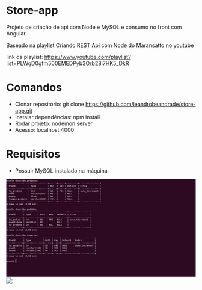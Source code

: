 # Store-app

Projeto de criação de api com Node e MySQL e consumo no front com Angular.

Baseado na playlist Criando REST Api com Node do Maransatto no youtube

link da playlist: https://www.youtube.com/playlist?list=PLWgD0gfm500EMEDPyb3Orb28i7HK5_DkR

# Comandos

- Clonar repositório: git clone https://github.com/leandrobeandrade/store-app.git
- Instalar dependências: npm install
- Rodar projeto: nodemon server
- Acesso: localhost:4000

# Requisitos

- Possuir MySQL instalado na máquina

![](https://github.com/leandrobeandrade/store-app/blob/master/api/db.png)
![](https://github.com/leandrobeandrade/store-app/blob/master/api/res.png)